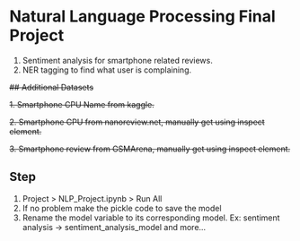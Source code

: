 # Natural Language Processing Final Project
1. Sentiment analysis for smartphone related reviews.
2. NER tagging to find what user is complaining.

~~## Additional Datasets~~

~~1. Smartphone CPU Name from kaggle.~~

~~2. Smartphone CPU from nanoreview.net, manually get using inspect element.~~

~~3. Smartphone review from GSMArena, manually get using inspect element.~~

## Step
1. Project > NLP_Project.ipynb > Run All
2. If no problem make the pickle code to save the model
3. Rename the model variable to its corresponding model. Ex: sentiment analysis -> sentiment_analysis_model and more...
